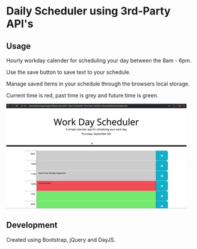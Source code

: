 # Daily Scheduler using 3rd-Party API's

## Usage

Hourly workday calender for scheduling your day between the 8am - 6pm.

Use the save button to save text to your schedule.

Manage saved items in your schedule through the browsers local storage.

Current time is red, past time is grey and future time is green.



![Alt text](../Assets/asset-dailyscheduler-function.gif)

## Development

Created using Bootstrap, jQuery and DayJS.